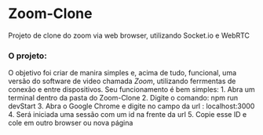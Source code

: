 # Zoom-Clone
Projeto de clone do zoom via web browser, utilizando Socket.io e WebRTC

<h3>O projeto:</h3>

<p>
  O objetivo foi criar de manira simples e, acima de tudo, funcional, uma versão do software de video chamada <i>Zoom</i>, utilizando ferrmentas de conexão e entre dispositivos. Seu funcionamento é bem simples:
  1. Abra um terminal dentro da pasta do Zoom-Clone
  2. Digite o comando:
  npm run devStart
  3. Abra o Google Chrome e digite no campo da url :
  localhost:3000
  4. Será iniciada uma sessão com um id na frente da url
  5. Copie esse ID e cole em outro browser ou nova página
</p>


<h3> </h3>
